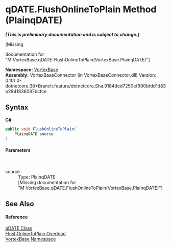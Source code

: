 # qDATE.FlushOnlineToPlain Method (PlainqDATE)
 _**\[This is preliminary documentation and is subject to change.\]**_

\[Missing <summary> documentation for "M:VortexBase.qDATE.FlushOnlineToPlain(VortexBase.PlainqDATE)"\]

**Namespace:**&nbsp;<a href="N_VortexBase.md">VortexBase</a><br />**Assembly:**&nbsp;VortexBaseConnector (in VortexBaseConnector.dll) Version: 0.101.0-dotnetcore.38+Branch.feature/dotnetcore.Sha.9184ded7250ef900bfdd1d83b2841836087bcfce

## Syntax

**C#**<br />
``` C#
public void FlushOnlineToPlain(
	PlainqDATE source
)
```


#### Parameters
&nbsp;<dl><dt>source</dt><dd>Type: PlainqDATE<br />\[Missing <param name="source"/> documentation for "M:VortexBase.qDATE.FlushOnlineToPlain(VortexBase.PlainqDATE)"\]</dd></dl>

## See Also


#### Reference
<a href="T_VortexBase_qDATE.md">qDATE Class</a><br /><a href="Overload_VortexBase_qDATE_FlushOnlineToPlain.md">FlushOnlineToPlain Overload</a><br /><a href="N_VortexBase.md">VortexBase Namespace</a><br />